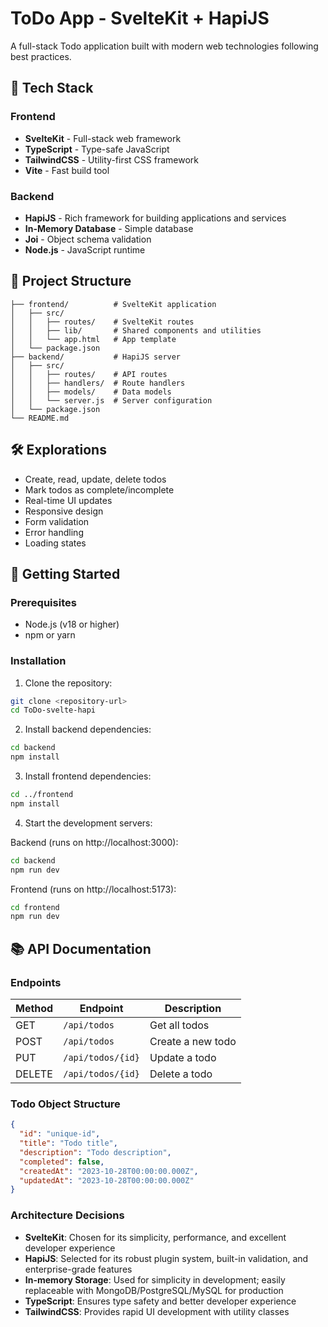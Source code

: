 # ToDo App - SvelteKit + HapiJS

A full-stack Todo application built with modern web technologies following best practices.

## 🚀 Tech Stack

### Frontend
- **SvelteKit** - Full-stack web framework
- **TypeScript** - Type-safe JavaScript
- **TailwindCSS** - Utility-first CSS framework
- **Vite** - Fast build tool

### Backend
- **HapiJS** - Rich framework for building applications and services
- **In-Memory Database** - Simple database
- **Joi** - Object schema validation
- **Node.js** - JavaScript runtime

## 📁 Project Structure

```
├── frontend/          # SvelteKit application
│   ├── src/
│   │   ├── routes/    # SvelteKit routes
│   │   ├── lib/       # Shared components and utilities
│   │   └── app.html   # App template
│   └── package.json
├── backend/           # HapiJS server
│   ├── src/
│   │   ├── routes/    # API routes
│   │   ├── handlers/  # Route handlers
│   │   ├── models/    # Data models
│   │   └── server.js  # Server configuration
│   └── package.json
└── README.md
```

## 🛠️ Explorations

- Create, read, update, delete todos
- Mark todos as complete/incomplete
- Real-time UI updates
- Responsive design
- Form validation
- Error handling
- Loading states

## 🚀 Getting Started

### Prerequisites
- Node.js (v18 or higher)
- npm or yarn

### Installation

1. Clone the repository:
```bash
git clone <repository-url>
cd ToDo-svelte-hapi
```

2. Install backend dependencies:
```bash
cd backend
npm install
```

3. Install frontend dependencies:
```bash
cd ../frontend
npm install
```

4. Start the development servers:

Backend (runs on http://localhost:3000):
```bash
cd backend
npm run dev
```

Frontend (runs on http://localhost:5173):
```bash
cd frontend
npm run dev
```

## 📚 API Documentation

### Endpoints

| Method | Endpoint | Description |
|--------|----------|-------------|
| GET    | `/api/todos` | Get all todos |
| POST   | `/api/todos` | Create a new todo |
| PUT    | `/api/todos/{id}` | Update a todo |
| DELETE | `/api/todos/{id}` | Delete a todo |

### Todo Object Structure
```json
{
  "id": "unique-id",
  "title": "Todo title",
  "description": "Todo description",
  "completed": false,
  "createdAt": "2023-10-28T00:00:00.000Z",
  "updatedAt": "2023-10-28T00:00:00.000Z"
}
```
### Architecture Decisions
- **SvelteKit**: Chosen for its simplicity, performance, and excellent developer experience
- **HapiJS**: Selected for its robust plugin system, built-in validation, and enterprise-grade features
- **In-memory Storage**: Used for simplicity in development; easily replaceable with MongoDB/PostgreSQL/MySQL for production
- **TypeScript**: Ensures type safety and better developer experience
- **TailwindCSS**: Provides rapid UI development with utility classes